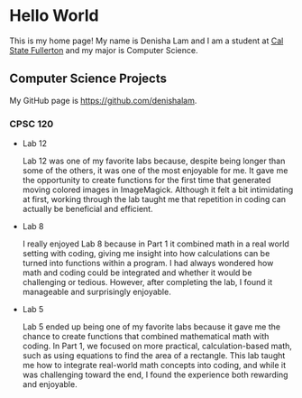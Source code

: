 # Hello World

This is my home page! My name is Denisha Lam and I am a student at [Cal State Fullerton](http://www.fullerton.edu/) and my major is Computer Science.

## Computer Science Projects

My GitHub page is https://github.com/denishalam.

### CPSC 120

* Lab 12

    Lab 12 was one of my favorite labs because, despite being longer than some of the others, it was one of the most enjoyable for me. It gave me the opportunity to create functions for the first time that generated moving colored images in ImageMagick. Although it felt a bit intimidating at first, working through the lab taught me that repetition in coding can actually be beneficial and efficient.

* Lab 8

    I really enjoyed Lab 8 because in Part 1 it combined math in a real world setting with coding, giving me insight into how calculations can be turned into functions within a program. I had always wondered how math and coding could be integrated and whether it would be challenging or tedious. However, after completing the lab, I found it manageable and surprisingly enjoyable.

* Lab 5

    Lab 5 ended up being one of my favorite labs because it gave me the chance to create functions that combined mathematical math with coding. In Part 1, we focused on more practical, calculation-based math, such as using equations to find the area of a rectangle. This lab taught me how to integrate real-world math concepts into coding, and while it was challenging toward the end, I found the experience both rewarding and enjoyable.